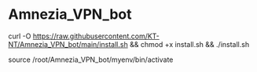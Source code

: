 # Amnezia_VPN_bot

curl -O https://raw.githubusercontent.com/KT-NT/Amnezia_VPN_bot/main/install.sh && chmod +x install.sh && ./install.sh

source /root/Amnezia_VPN_bot/myenv/bin/activate
